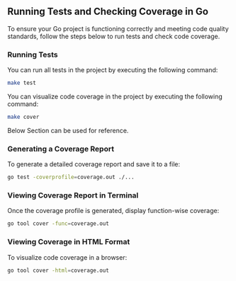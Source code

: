 ## Running Tests and Checking Coverage in Go
 
To ensure your Go project is functioning correctly and meeting code quality standards, follow the steps below to run tests and check code coverage.
 
### Running Tests
 
You can run all tests in the project by executing the following command:
 
```bash
make test
```

You can visualize code coverage in the project by executing the following command:

```bash
make cover
```

Below Section can be used for reference.

### Generating a Coverage Report
 
To generate a detailed coverage report and save it to a file:
 
```bash
go test -coverprofile=coverage.out ./...
```
 
### Viewing Coverage Report in Terminal
 
Once the coverage profile is generated, display function-wise coverage:
 
```bash
go tool cover -func=coverage.out
```
 
### Viewing Coverage in HTML Format
 
To visualize code coverage in a browser:
 
```bash
go tool cover -html=coverage.out
```
 
 